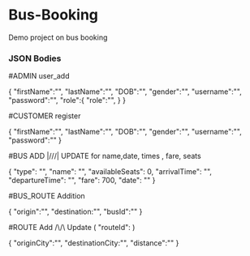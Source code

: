 # Bus-Booking
Demo project on bus booking

### JSON Bodies

#ADMIN user_add

{
	"firstName":"",
	"lastName":"",
	"DOB":"",
	"gender":"",
	"username":"",
	"password":"",
	"role":{
		"role":"",
		}
}

#CUSTOMER register

{
	"firstName":"",
	"lastName":"",
	"DOB":"",
	"gender":"",
	"username":"",
	"password":""
}

#BUS ADD |/\/\/\| UPDATE for name,date, times , fare, seats

{
	 "type": "",
     "name": "",
     "availableSeats": 0,
     "arrivalTime": "",
     "departureTime": "",
     "fare": 700,
     "date": ""
}

#BUS_ROUTE Addition

{
	"origin":"",
	"destination:"",
	"busId":""
}


#ROUTE Add /\\/\ Update ( "routeId": )

{
	"originCity":"",
	"destinationCity:"",
	"distance":""
}